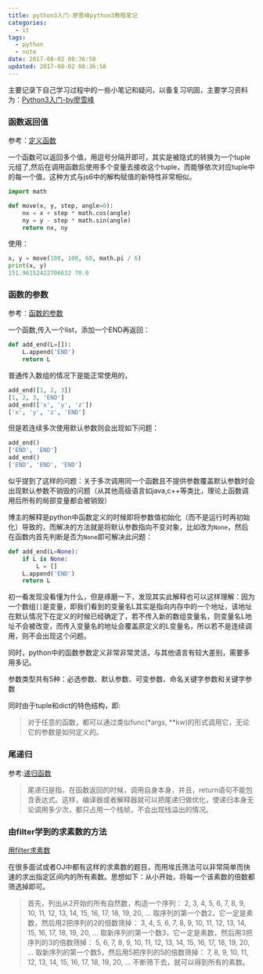 ```yaml
---
title: python3入门-廖雪峰python3教程笔记
categories:
  - it
tags:
  - python
  - note
date: 2017-08-02 08:36:58
updated: 2017-08-02 08:36:58
---
```


主要记录下自己学习过程中的一些小笔记和疑问，以备复习巩固，主要学习资料为：[Python3入门-by廖雪峰](https://www.liaoxuefeng.com/wiki/0014316089557264a6b348958f449949df42a6d3a2e542c000)

### 函数返回值
参考：[定义函数](https://www.liaoxuefeng.com/wiki/0014316089557264a6b348958f449949df42a6d3a2e542c000/001431679203477b5b364aeba8c4e05a9bd4ec1b32911e2000)

一个函数可以返回多个值，用逗号分隔开即可，其实是被隐式的转换为一个tuple元组了,然后在调用函数后使用多个变量去接收这个tuple，而能够依次对应tuple中的每一个值，这种方式与js6中的解构赋值的新特性非常相似。
```python
import math

def move(x, y, step, angle=0):
    nx = x + step * math.cos(angle)
    ny = y - step * math.sin(angle)
    return nx, ny
```

使用：
```python
x, y = move(100, 100, 60, math.pi / 6)
print(x, y)
151.96152422706632 70.0
```

### 函数的参数 
参考：[函数的参数](https://www.liaoxuefeng.com/wiki/0014316089557264a6b348958f449949df42a6d3a2e542c000/001431752945034eb82ac80a3e64b9bb4929b16eeed1eb9000)

一个函数,传入一个list，添加一个END再返回：
```python
def add_end(L=[]):
    L.append('END')
    return L
```
普通传入数组的情况下是能正常使用的，
```python
add_end([1, 2, 3])
[1, 2, 3, 'END']
add_end(['x', 'y', 'z'])
['x', 'y', 'z', 'END']
```
但是若连续多次使用默认参数则会出现如下问题：
```python
add_end()
['END', 'END']
add_end()
['END', 'END', 'END']
```
似乎提到了这样的问题：关于多次调用同一个函数且不提供参数覆盖默认参数时会出现默认参数不销毁的问题（从其他高级语言如java,c++等类比，理论上函数调用后所有的局部变量都会被销毁）

博主的解释是python中函数定义的时候即将参数值初始化（而不是运行时再初始化）导致的，而解决的方法就是将默认参数指向不变对象，比如改为`None`，然后在函数内首先判断是否为`None`即可解决此问题：
```python
def add_end(L=None):
    if L is None:
        L = []
    L.append('END')
    return L
```
初一看发现没看懂为什么，但是琢磨一下，发现其实此解释也可以这样理解：因为一个数组`[]`是变量，即我们看到的变量名L其实是指向内存中的一个地址，该地址在默认情况下在定义的时候已经确定了，若不传入新的数组变量名，则变量名L地址不会被改变，而传入变量名的地址会覆盖原定义的L变量名，所以若不是连续调用，则不会出现这个问题。

同时，python中的函数参数定义非常非常灵活，与其他语言有较大差别，需要多用多记。

参数类型共有5种：必选参数、默认参数、可变参数、命名关键字参数和关键字参数

同时由于tuple和dict的特色结构，即:
> 对于任意的函数，都可以通过类似func(*args, **kw)的形式调用它，无论它的参数是如何定义的。

### 尾递归
参考:[递归函数](https://www.liaoxuefeng.com/wiki/0014316089557264a6b348958f449949df42a6d3a2e542c000/001431756044276a15558a759ec43de8e30eb0ed169fb11000)

>尾递归是指，在函数返回的时候，调用自身本身，并且，return语句不能包含表达式。这样，编译器或者解释器就可以把尾递归做优化，使递归本身无论调用多少次，都只占用一个栈帧，不会出现栈溢出的情况。

### 由filter学到的求素数的方法

[用filter求素数](https://www.liaoxuefeng.com/wiki/0014316089557264a6b348958f449949df42a6d3a2e542c000/001431821084171d2e0f22e7cc24305ae03aa0214d0ef29000)

在很多面试或者OJ中都有这样的求素数的题目，而用埃氏筛法可以非常简单而快速的求出指定区间内的所有素数。思想如下：从小开始，将每一个该素数的倍数都筛选掉即可。

>首先，列出从2开始的所有自然数，构造一个序列：
2, 3, 4, 5, 6, 7, 8, 9, 10, 11, 12, 13, 14, 15, 16, 17, 18, 19, 20, ...
取序列的第一个数2，它一定是素数，然后用2把序列的2的倍数筛掉：
3, 4, 5, 6, 7, 8, 9, 10, 11, 12, 13, 14, 15, 16, 17, 18, 19, 20, ...
取新序列的第一个数3，它一定是素数，然后用3把序列的3的倍数筛掉：
5, 6, 7, 8, 9, 10, 11, 12, 13, 14, 15, 16, 17, 18, 19, 20, ...
取新序列的第一个数5，然后用5把序列的5的倍数筛掉：
7, 8, 9, 10, 11, 12, 13, 14, 15, 16, 17, 18, 19, 20, ...
不断筛下去，就可以得到所有的素数。

